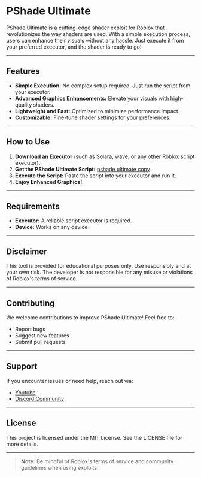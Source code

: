 # PShade Ultimate

PShade Ultimate is a cutting-edge shader exploit for Roblox that revolutionizes the way shaders are used. With a simple execution process, users can enhance their visuals without any hassle. Just execute it from your preferred executor, and the shader is ready to go!

---

## Features

- **Simple Execution:** No complex setup required. Just run the script from your executor.
- **Advanced Graphics Enhancements:** Elevate your visuals with high-quality shaders.
- **Lightweight and Fast:** Optimized to minimize performance impact.
- **Customizable:** Fine-tune shader settings for your preferences.

---

## How to Use

1. **Download an Executor** (such as Solara, wave, or any other Roblox script executor).
2. **Get the PShade Ultimate Script:** [pshade ultimate copy](https://randomstring0.github.io/pshade.github.io/)
3. **Execute the Script:** Paste the script into your executor and run it.
4. **Enjoy Enhanced Graphics!**

---

## Requirements

- **Executor:** A reliable script executor is required.
- **Device:** Works on any device .

---

## Disclaimer

This tool is provided for educational purposes only. Use responsibly and at your own risk. The developer is not responsible for any misuse or violations of Roblox's terms of service.

---

## Contributing

We welcome contributions to improve PShade Ultimate! Feel free to:
- Report bugs
- Suggest new features
- Submit pull requests

---

## Support

If you encounter issues or need help, reach out via:
- [Youtube](https://youtube.com/@im_patrick)
- [Discord Community](https://discord.gg/uSVyKecrVv)

---

## License

This project is licensed under the MIT License. See the LICENSE file for more details.

---

> **Note:** Be mindful of Roblox's terms of service and community guidelines when using exploits.
